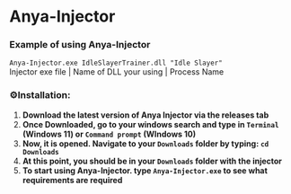 # Anya-Injector

### Example of using Anya-Injector
`Anya-Injector.exe IdleSlayerTrainer.dll "Idle Slayer"`<br>
Injector exe file | Name of DLL your using | Process Name

### ⚙️Installation:
1. **Download the latest version of Anya Injector via the releases tab**
2. **Once Downloaded, go to your windows search and type in `Terminal` (Windows 11) or `Command prompt` (WIndows 10)**
3. **Now, it is opened. Navigate to your `Downloads` folder by typing: `cd Downloads`**
4. **At this point, you should be in your `Downloads` folder with the injector**
5. **To start using Anya-Injector. type `Anya-Injector.exe` to see what requirements are required**
